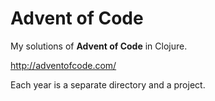 # Advent of Code

My solutions of **Advent of Code** in Clojure.

http://adventofcode.com/

Each year is a separate directory and a project.

